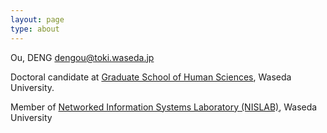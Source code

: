 ```yaml
---
layout: page
type: about
---
```


Ou, DENG
dengou@toki.waseda.jp 

Doctoral candidate at [Graduate School of Human Sciences](https://www.waseda.jp/fhum/ghum/en/), Waseda University.

Member of [Networked Information Systems Laboratory (NISLAB)](https://nislab.human.waseda.ac.jp/), Waseda University
